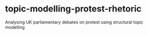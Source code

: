 # topic-modelling-protest-rhetoric
Analysing UK parliamentary debates on protest using structural topic modelling
